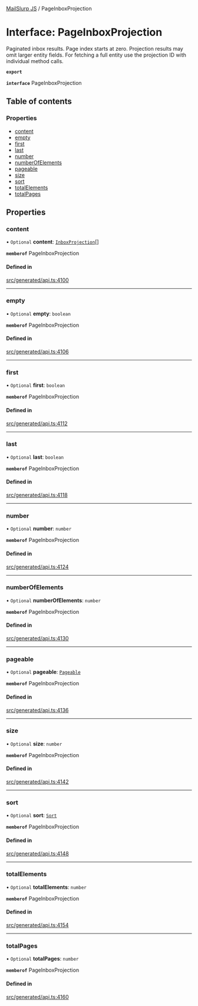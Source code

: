 [MailSlurp JS](../README.md) / PageInboxProjection

# Interface: PageInboxProjection

Paginated inbox results. Page index starts at zero. Projection results may omit larger entity fields. For fetching a full entity use the projection ID with individual method calls.

**`export`**

**`interface`** PageInboxProjection

## Table of contents

### Properties

- [content](PageInboxProjection.md#content)
- [empty](PageInboxProjection.md#empty)
- [first](PageInboxProjection.md#first)
- [last](PageInboxProjection.md#last)
- [number](PageInboxProjection.md#number)
- [numberOfElements](PageInboxProjection.md#numberofelements)
- [pageable](PageInboxProjection.md#pageable)
- [size](PageInboxProjection.md#size)
- [sort](PageInboxProjection.md#sort)
- [totalElements](PageInboxProjection.md#totalelements)
- [totalPages](PageInboxProjection.md#totalpages)

## Properties

### content

• `Optional` **content**: [`InboxProjection`](InboxProjection.md)[]

**`memberof`** PageInboxProjection

#### Defined in

[src/generated/api.ts:4100](https://github.com/mailslurp/mailslurp-client/blob/20b4039/src/generated/api.ts#L4100)

___

### empty

• `Optional` **empty**: `boolean`

**`memberof`** PageInboxProjection

#### Defined in

[src/generated/api.ts:4106](https://github.com/mailslurp/mailslurp-client/blob/20b4039/src/generated/api.ts#L4106)

___

### first

• `Optional` **first**: `boolean`

**`memberof`** PageInboxProjection

#### Defined in

[src/generated/api.ts:4112](https://github.com/mailslurp/mailslurp-client/blob/20b4039/src/generated/api.ts#L4112)

___

### last

• `Optional` **last**: `boolean`

**`memberof`** PageInboxProjection

#### Defined in

[src/generated/api.ts:4118](https://github.com/mailslurp/mailslurp-client/blob/20b4039/src/generated/api.ts#L4118)

___

### number

• `Optional` **number**: `number`

**`memberof`** PageInboxProjection

#### Defined in

[src/generated/api.ts:4124](https://github.com/mailslurp/mailslurp-client/blob/20b4039/src/generated/api.ts#L4124)

___

### numberOfElements

• `Optional` **numberOfElements**: `number`

**`memberof`** PageInboxProjection

#### Defined in

[src/generated/api.ts:4130](https://github.com/mailslurp/mailslurp-client/blob/20b4039/src/generated/api.ts#L4130)

___

### pageable

• `Optional` **pageable**: [`Pageable`](Pageable.md)

**`memberof`** PageInboxProjection

#### Defined in

[src/generated/api.ts:4136](https://github.com/mailslurp/mailslurp-client/blob/20b4039/src/generated/api.ts#L4136)

___

### size

• `Optional` **size**: `number`

**`memberof`** PageInboxProjection

#### Defined in

[src/generated/api.ts:4142](https://github.com/mailslurp/mailslurp-client/blob/20b4039/src/generated/api.ts#L4142)

___

### sort

• `Optional` **sort**: [`Sort`](Sort.md)

**`memberof`** PageInboxProjection

#### Defined in

[src/generated/api.ts:4148](https://github.com/mailslurp/mailslurp-client/blob/20b4039/src/generated/api.ts#L4148)

___

### totalElements

• `Optional` **totalElements**: `number`

**`memberof`** PageInboxProjection

#### Defined in

[src/generated/api.ts:4154](https://github.com/mailslurp/mailslurp-client/blob/20b4039/src/generated/api.ts#L4154)

___

### totalPages

• `Optional` **totalPages**: `number`

**`memberof`** PageInboxProjection

#### Defined in

[src/generated/api.ts:4160](https://github.com/mailslurp/mailslurp-client/blob/20b4039/src/generated/api.ts#L4160)
